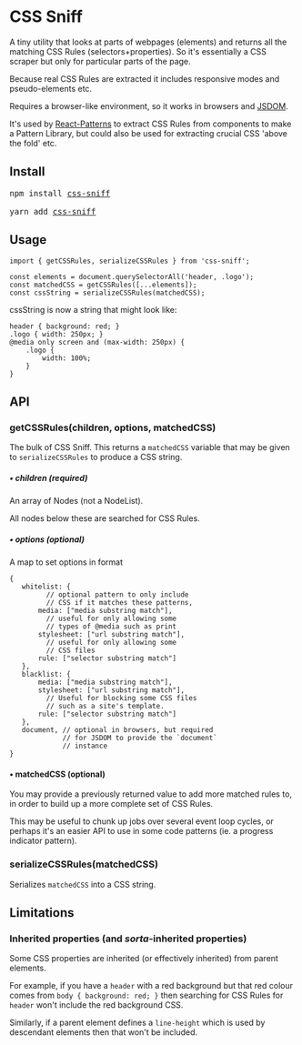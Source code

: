 # CSS Sniff

A tiny utility that looks at parts of webpages (elements) and returns all the matching CSS Rules (selectors+properties). So it's essentially a CSS scraper but only for particular parts of the page.

Because real CSS Rules are extracted it includes responsive modes and pseudo-elements etc.

Requires a browser-like environment, so it works in browsers and [JSDOM](https://www.npmjs.com/package/jsdom).

It's used by [React-Patterns](https://github.com/springload/react-patterns/) to extract CSS Rules from components to make a Pattern Library, but could also be used for extracting crucial CSS 'above the fold' etc.

## Install

<pre>
npm install <a href="https://www.npmjs.com/package/css-sniff">css-sniff</a>

yarn add <a href="https://www.npmjs.com/package/css-sniff">css-sniff</a>
</pre>

## Usage

    import { getCSSRules, serializeCSSRules } from 'css-sniff';

    const elements = document.querySelectorAll('header, .logo');
    const matchedCSS = getCSSRules([...elements]);
    const cssString = serializeCSSRules(matchedCSS);

cssString is now a string that might look like:

    header { background: red; }
    .logo { width: 250px; }
    @media only screen and (max-width: 250px) {
        .logo {
            width: 100%;
        }
    }

## API

### getCSSRules(children, options, matchedCSS)

The bulk of CSS Sniff. This returns a `matchedCSS` variable that may be given to `serializeCSSRules` to produce a CSS string.

##### • children (required)

An array of Nodes (not a NodeList).

All nodes below these are searched for CSS Rules.

##### • options (optional)

A map to set options in format

    {
       whitelist: {
             // optional pattern to only include
             // CSS if it matches these patterns,
           media: ["media substring match"],
             // useful for only allowing some
             // types of @media such as print
           stylesheet: ["url substring match"],
             // useful for only allowing some
             // CSS files
           rule: ["selector substring match"]
       },
       blacklist: {
           media: ["media substring match"],
           stylesheet: ["url substring match"],
             // Useful for blocking some CSS files
             // such as a site's template.
           rule: ["selector substring match"]
       },
       document, // optional in browsers, but required
                 // for JSDOM to provide the `document`
                 // instance
    }

#### • matchedCSS (optional)

You may provide a previously returned value to add more matched rules to, in order to build up a more complete set of CSS Rules.

This may be useful to chunk up jobs over several event loop cycles, or perhaps it's an easier API to use in some code patterns (ie. a progress indicator pattern).

### serializeCSSRules(matchedCSS)

Serializes `matchedCSS` into a CSS string.

## Limitations

### Inherited properties (and _sorta_-inherited properties)

Some CSS properties are inherited (or effectively inherited) from parent elements.

For example, if you have a `header` with a red background but that red colour comes from `body { background: red; }` then searching for CSS Rules for `header` won't include the red background CSS.

Similarly, if a parent element defines a `line-height` which is used by descendant elements then that won't be included.
